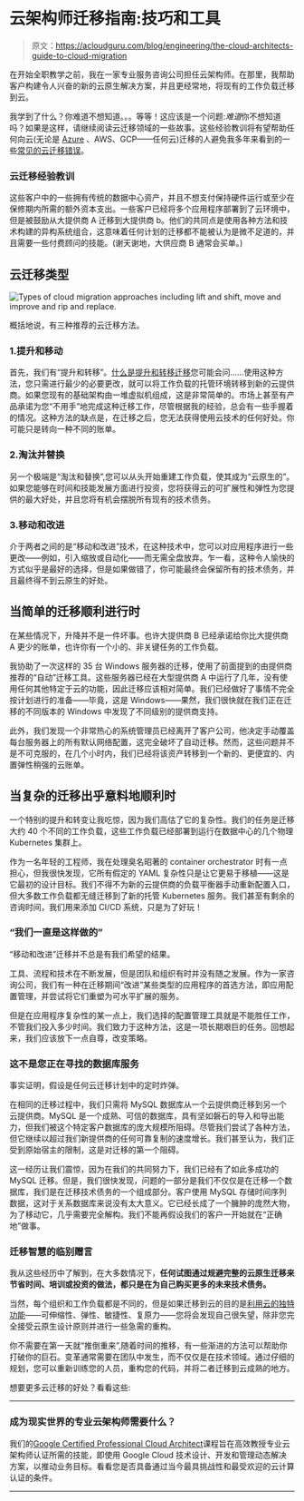 # 云架构师迁移指南:技巧和工具

> 原文：<https://acloudguru.com/blog/engineering/the-cloud-architects-guide-to-cloud-migration>

在开始全职教学之前，我在一家专业服务咨询公司担任云架构师。在那里，我帮助客户构建令人兴奋的新的云原生解决方案，并且更经常地，将现有的工作负载迁移到云。

我学到了什么？你难道不想知道。。。等等！这应该是一个问题:*难道*你不想知道吗？如果是这样，请继续阅读云迁移领域的一些故事。这些经验教训将有望帮助任何向云(无论是 [Azure](https://acloudguru.com/blog/engineering/4-tips-for-migrating-servers-to-azure) 、AWS、GCP——任何云)迁移的人避免我多年来看到的一些[常见的云迁移错误](https://acloudguru.com/blog/business/4-common-mistakes-when-enterprises-go-cloud)。

### 云迁移经验教训

这些客户中的一些拥有传统的数据中心资产，并且不想支付保持硬件运行或至少在保修期内所需的额外资本支出。一些客户已经将多个应用程序部署到了云环境中，但是被鼓励从大提供商 A 迁移到大提供商 b。他们的共同点是使用各种方法和技术构建的异构系统组合，这意味着任何计划的迁移都不能被认为是微不足道的，并且需要一些付费顾问的技能。(谢天谢地，大供应商 B 通常会买单。)

## 云迁移类型

![Types of cloud migration approaches including lift and shift, move and improve and rip and replace. ](img/0600926ef9c9d7af23213115326c1dc9.png)

概括地说，有三种推荐的云迁移方法。

### 1.提升和移动

首先，我们有“提升和转移”。[什么是提升和转移迁移](https://acloudguru.com/blog/business/what-is-lift-and-shift-cloud-migration)您可能会问……使用这种方法，您只需进行最少的必要更改，就可以将工作负载的托管环境转移到新的云提供商。如果您现有的基础架构由一堆虚拟机组成，这是非常简单的。市场上甚至有产品承诺为您“不用手”地完成这种迁移工作，尽管根据我的经验，总会有一些手握着的情况。这种方法的缺点是，在迁移之后，您无法获得使用云技术的任何好处。你可能只是转向一种不同的账单。

### 2.淘汰并替换

另一个极端是“淘汰和替换”,您可以从头开始重建工作负载，使其成为“云原生的”。如果您能够在时间和技能发展方面进行投资，您将获得云的可扩展性和弹性为您提供的最大好处，并且您将有机会摆脱所有现有的技术债务。

### 3.移动和改进

介于两者之间的是“移动和改进”技术，在这种技术中，您可以对应用程序进行一些更改——例如，引入缩放或自动化——而无需全盘放弃。乍一看，这种令人愉快的方式似乎是最好的选择，但是如果做错了，你可能最终会保留所有的技术债务，并且最终得不到云原生的好处。

## 当简单的迁移顺利进行时

在某些情况下，升降并不是一件坏事。也许大提供商 B 已经承诺给你比大提供商 A 更少的账单，也许你有一个小的、非关键任务的工作负载。

我协助了一次这样的 35 台 Windows 服务器的迁移，使用了前面提到的由提供商推荐的“自动”迁移工具。这些服务器已经在大型提供商 A 中运行了几年，没有使用任何其他特定于云的功能，因此迁移应该相对简单。我们已经做好了事情不完全按计划进行的准备——毕竟，这是 Windows——果然，我们很快就在我们正在迁移的不同版本的 Windows 中发现了不同级别的提供商支持。

此外，我们发现一个非常热心的系统管理员已经离开了客户公司，他决定手动覆盖每台服务器上的所有默认网络配置，这完全破坏了自动迁移。然而，这些问题并不是不可克服的，在几个小时内，我们已经将该资产转移到一个新的、更便宜的、内置弹性稍强的云账单。

## 当复杂的迁移出乎意料地顺利时

一个特别的提升和转变让我吃惊，因为我们高估了它的复杂性。我们的任务是迁移大约 40 个不同的工作负载，这些工作负载已经部署到运行在数据中心的几个物理 Kubernetes 集群上。

作为一名年轻的工程师，我在处理臭名昭著的 container orchestrator 时有一点担心，但我很快发现，它所有假定的 YAML 复杂性只是让它更易于移植——这是它最初的设计目标。我们不得不为新的云提供商的负载平衡器手动重新配置入口，但大多数工作负载都无缝迁移到了新的托管 Kubernetes 服务。我们甚至有剩余的咨询时间，我们用来添加 CI/CD 系统，只是为了好玩！

### “我们一直是这样做的”

“移动和改进”迁移并不总是有我们希望的结果。

工具、流程和技术在不断发展，但是团队和组织有时并没有随之发展。作为一家咨询公司，我们有一种在迁移期间“改进”某些类型的应用程序的首选方法，即应用配置管理，并尝试将它们重塑为可水平扩展的服务。

但是在应用程序复杂性的某一点上，我们选择的配置管理工具就是不能胜任工作，不管我们投入多少时间。我们致力于这种方法，这是一项长期艰巨的任务。回想起来，我们应该放下一点自尊，改变策略。

### 这不是您正在寻找的数据库服务

事实证明，假设是任何云迁移计划中的定时炸弹。

在相同的迁移过程中，我们只需将 MySQL 数据库从一个云提供商迁移到另一个云提供商。MySQL 是一个成熟、可信的数据库，具有坚如磐石的导入和导出能力，但我们被这个特定客户数据库的庞大规模所阻碍。尽管我们尝试了各种方法，但它继续以超过我们新提供商的任何可靠复制的速度增长。我们甚至认为，我们正受到原始宿主的限制，这是对迁移的第一个阻碍。

这一经历让我们震惊，因为在我们的共同努力下，我们已经有了如此多成功的 MySQL 迁移。但是，我们很快发现，问题的一部分是我们不仅仅是在迁移一个数据库，我们是在迁移技术债务的一个组成部分。客户使用 MySQL 存储时间序列数据，这对于关系数据库来说没有太大意义。它已经长成了一个臃肿的庞然大物，为了移动它，几乎需要完全解构。我们不能再假设我们的客户一开始就在“正确地”做事。

### 迁移智慧的临别赠言

我从这些经历中了解到，在大多数情况下，**任何试图通过规避完整的云原生迁移来节省时间、培训或投资的做法，都只是在为自己购买更多的未来技术债务。**

当然，每个组织和工作负载都是不同的，但是如果迁移到云的目的是[利用云的独特功能](https://acloudguru.com/blog/engineering/the-basic-advantages-of-public-cloud)——可伸缩性、弹性、敏捷性、复原力——您将会发现自己很失望，除非您完全接受云原生设计原则并进行一些急需的重构。

你不需要在第一天就“推倒重来”,随着时间的推移，有一些渐进的方法可以帮助你打破你的巨石。变革通常需要在团队中发生，而不仅仅是在技术领域。通过仔细的规划，您可以重新训练您的人员，重构您的代码，并将二者迁移到云成熟的地方。

想要更多云迁移的好处？看看这些:

* * *

### 成为现实世界的专业云架构师需要什么？

我们的[Google Certified Professional Cloud Architect](https://acloudguru.com/course/google-certified-professional-cloud-architect)课程旨在高效教授专业云架构师认证所需的技能，即使用 Google Cloud 技术设计、开发和管理动态解决方案，以推动业务目标。看看您是否具备通过当今最具挑战性和最受欢迎的云计算认证的条件。

* * *